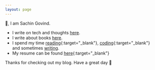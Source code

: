 ```yaml
---
layout: page
---
```

👋, I am Sachin Govind.

- I write on tech and thoughts [here](/posts/).
- I write about books [here](/booksummaries/).
- I spend my time [reading](https://www.goodreads.com/user/show/44678772-sachin-govind){:target="_blank"}, [coding](https://github.com/sacgov){:target="_blank"} and sometimes [writing](/posts/).
- My resume can be found [here](https://sachingovind.com/assets/docs/sachin_govind_resume_2021.pdf){:target="_blank"}

Thanks for checking out my blog. Have a great day 🤗
